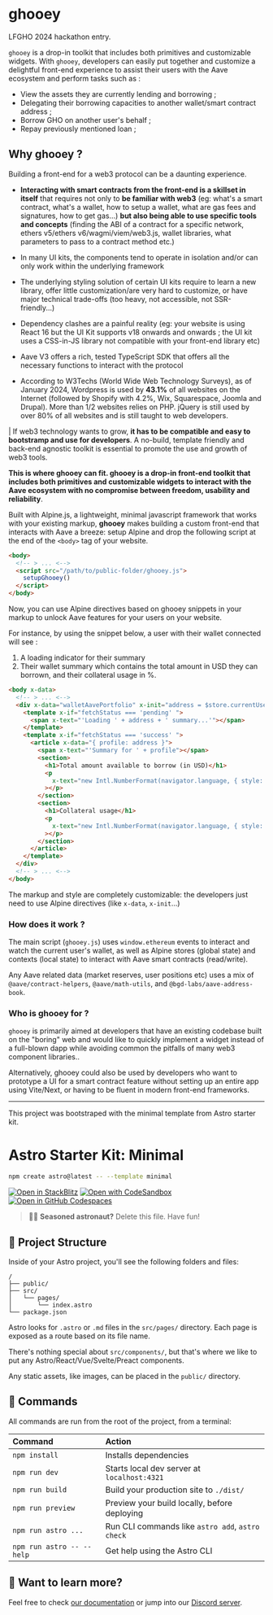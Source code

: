 # ghooey

LFGHO 2024 hackathon entry.

`ghooey` is a drop-in toolkit that includes both primitives and customizable widgets. With `ghooey`, developers can easily put together and customize a delightful front-end experience to assist their users with the Aave ecosystem and perform tasks such as :

- View the assets they are currently lending and borrowing ;
- Delegating their borrowing capacities to another wallet/smart contract address ;
- Borrow GHO on another user's behalf ;
- Repay previously mentioned loan ;

## Why ghooey ?

Building a front-end for a web3 protocol can be a daunting experience.

- **Interacting with smart contracts from the front-end is a skillset in itself** that requires not only to **be familiar with web3** (eg: what's a smart contract, what's a wallet, how to setup a wallet, what are gas fees and signatures, how to get gas...) **but also being able to use specific tools and concepts** (finding the ABI of a contract for a specific network, ethers v5/ethers v6/wagmi/viem/web3.js, wallet libraries, what parameters to pass to a contract method etc.)

- In many UI kits, the components tend to operate in isolation and/or can only work within the underlying framework

- The underlying styling solution of certain UI kits require to learn a new library, offer little customization/are very hard to customize, or have major technical trade-offs (too heavy, not accessible, not SSR-friendly...)

- Dependency clashes are a painful reality (eg: your website is using React 16 but the UI Kit supports v18 onwards and onwards ; the UI kit uses a CSS-in-JS library not compatible with your front-end library etc)

- Aave V3 offers a rich, tested TypeScript SDK that offers all the necessary functions to interact with the protocol

- According to W3Techs (World Wide Web Technology Surveys), as of January 2024, Wordpress is used by **43.1%** of all websites on the Internet (followed by Shopify with 4.2%, Wix, Squarespace, Joomla and Drupal). More than 1/2 websites relies on PHP. jQuery is still used by over 80% of all websites and is still taught to web developers.

| If web3 technology wants to grow, **it has to be compatible and easy to bootstramp and use for developers**. A no-build, template friendly and back-end agnostic toolkit is essential to promote the use and growth of web3 tools.

**This is where ghooey can fit. ghooey is a drop-in front-end toolkit that includes both primitives and customizable widgets to interact with the Aave ecosystem with no compromise between freedom, usability and reliability**.

Built with Alpine.js, a lightweight, minimal javascript framework that works with your existing markup, **ghooey** makes building a custom front-end that interacts with Aave a breeze: setup Alpine and drop the following script at the end of the `<body>` tag of your website.

```html
<body>
  <!-- > ... <-->
  <script src="/path/to/public-folder/ghooey.js">
    setupGhooey()
  </script>
</body>
```

Now, you can use Alpine directives based on ghooey snippets in your markup to unlock Aave features for your users on your website.

For instance, by using the snippet below, a user with their wallet connected will see :

1. A loading indicator for their summary
2. Their wallet summary which contains the total amount in USD they can borrown, and their collateral usage in %.

```html
<body x-data>
  <!-- > ... <-->
  <div x-data="walletAavePortfolio" x-init="address = $store.currentUser.account" x-effect="getSummary()">
    <template x-if="fetchStatus === 'pending' ">
      <span x-text="'Loading ' + address + ' summary...'"></span>
    </template>
    <template x-if="fetchStatus === 'success' ">
      <article x-data="{ profile: address }">
        <span x-text="'Summary for ' + profile"></span>
        <section>
          <h1>Total amount available to borrow (in USD)</h1>
          <p
            x-text="new Intl.NumberFormat(navigator.language, { style: 'currency', currency: 'USD', }).format(summary.availableBorrowsUSD)"
          ></p>
        </section>
        <section>
          <h1>Collateral usage</h1>
          <p
            x-text="new Intl.NumberFormat(navigator.language, { style: 'percent' }).format(summary.collateralUsage)"
          ></p>
        </section>
      </article>
    </template>
  </div>
  <!-- > ... <-->
</body>
```

The markup and style are completely customizable: the developers just need to use Alpine directives (like `x-data`, `x-init`...)

### How does it work ?

The main script (`ghooey.js`) uses `window.ethereum` events to interact and watch the current user's wallet, as well as Alpine stores (global state) and contexts (local state) to interact with Aave smart contracts (read/write).

Any Aave related data (market reserves, user positions etc) uses a mix of `@aave/contract-helpers`, `@aave/math-utils`, and `@bgd-labs/aave-address-book`.

### Who is ghooey for ?

`ghooey` is primarily aimed at developers that have an existing codebase built on the "boring" web and would like to quickly implement a widget instead of a full-blown dapp while avoiding common the pitfalls of many web3 component libraries..

Alternatively, ghooey could also be used by developers who want to prototype a UI for a smart contract feature without setting up an entire app using Vite/Next, or having to be fluent in modern front-end frameworks.

---

This project was bootstraped with the minimal template from Astro starter kit.

# Astro Starter Kit: Minimal

```sh
npm create astro@latest -- --template minimal
```

[![Open in StackBlitz](https://developer.stackblitz.com/img/open_in_stackblitz.svg)](https://stackblitz.com/github/withastro/astro/tree/latest/examples/minimal)
[![Open with CodeSandbox](https://assets.codesandbox.io/github/button-edit-lime.svg)](https://codesandbox.io/p/sandbox/github/withastro/astro/tree/latest/examples/minimal)
[![Open in GitHub Codespaces](https://github.com/codespaces/badge.svg)](https://codespaces.new/withastro/astro?devcontainer_path=.devcontainer/minimal/devcontainer.json)

> 🧑‍🚀 **Seasoned astronaut?** Delete this file. Have fun!

## 🚀 Project Structure

Inside of your Astro project, you'll see the following folders and files:

```text
/
├── public/
├── src/
│   └── pages/
│       └── index.astro
└── package.json
```

Astro looks for `.astro` or `.md` files in the `src/pages/` directory. Each page is exposed as a route based on its file name.

There's nothing special about `src/components/`, but that's where we like to put any Astro/React/Vue/Svelte/Preact components.

Any static assets, like images, can be placed in the `public/` directory.

## 🧞 Commands

All commands are run from the root of the project, from a terminal:

| Command                   | Action                                           |
| :------------------------ | :----------------------------------------------- |
| `npm install`             | Installs dependencies                            |
| `npm run dev`             | Starts local dev server at `localhost:4321`      |
| `npm run build`           | Build your production site to `./dist/`          |
| `npm run preview`         | Preview your build locally, before deploying     |
| `npm run astro ...`       | Run CLI commands like `astro add`, `astro check` |
| `npm run astro -- --help` | Get help using the Astro CLI                     |

## 👀 Want to learn more?

Feel free to check [our documentation](https://docs.astro.build) or jump into our [Discord server](https://astro.build/chat).
